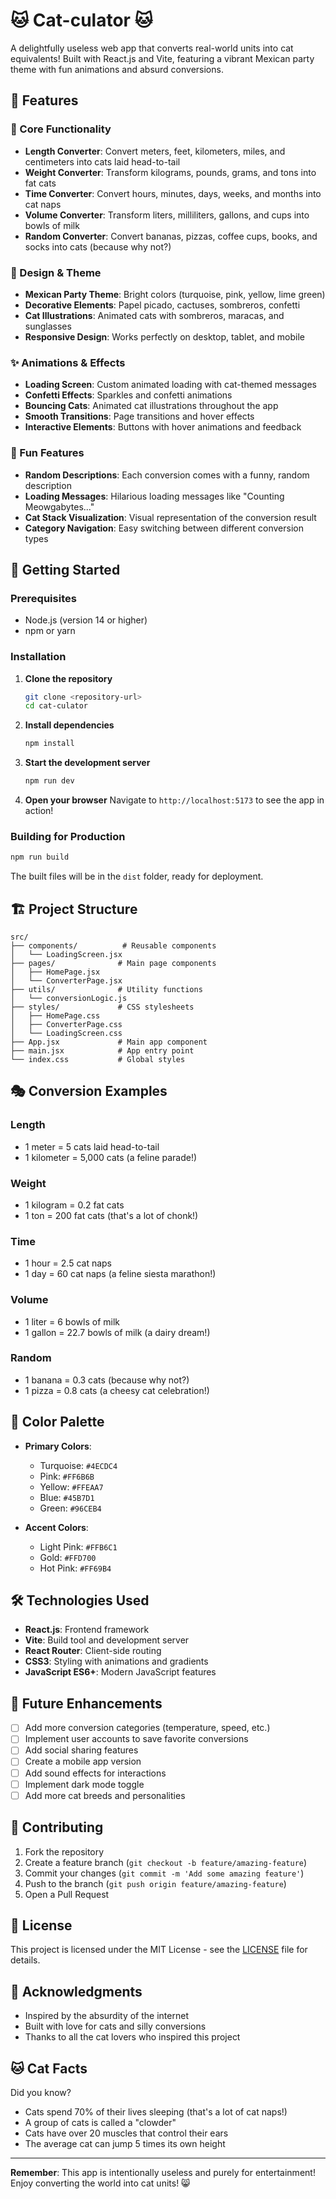 # 🐱 Cat-culator 🐱

A delightfully useless web app that converts real-world units into cat equivalents! Built with React.js and Vite, featuring a vibrant Mexican party theme with fun animations and absurd conversions.

## 🌟 Features

### 🎯 Core Functionality
- **Length Converter**: Convert meters, feet, kilometers, miles, and centimeters into cats laid head-to-tail
- **Weight Converter**: Transform kilograms, pounds, grams, and tons into fat cats
- **Time Converter**: Convert hours, minutes, days, weeks, and months into cat naps
- **Volume Converter**: Transform liters, milliliters, gallons, and cups into bowls of milk
- **Random Converter**: Convert bananas, pizzas, coffee cups, books, and socks into cats (because why not?)

### 🎨 Design & Theme
- **Mexican Party Theme**: Bright colors (turquoise, pink, yellow, lime green)
- **Decorative Elements**: Papel picado, cactuses, sombreros, confetti
- **Cat Illustrations**: Animated cats with sombreros, maracas, and sunglasses
- **Responsive Design**: Works perfectly on desktop, tablet, and mobile

### ✨ Animations & Effects
- **Loading Screen**: Custom animated loading with cat-themed messages
- **Confetti Effects**: Sparkles and confetti animations
- **Bouncing Cats**: Animated cat illustrations throughout the app
- **Smooth Transitions**: Page transitions and hover effects
- **Interactive Elements**: Buttons with hover animations and feedback

### 🎪 Fun Features
- **Random Descriptions**: Each conversion comes with a funny, random description
- **Loading Messages**: Hilarious loading messages like "Counting Meowgabytes..."
- **Cat Stack Visualization**: Visual representation of the conversion result
- **Category Navigation**: Easy switching between different conversion types

## 🚀 Getting Started

### Prerequisites
- Node.js (version 14 or higher)
- npm or yarn

### Installation

1. **Clone the repository**
   ```bash
   git clone <repository-url>
   cd cat-culator
   ```

2. **Install dependencies**
   ```bash
   npm install
   ```

3. **Start the development server**
   ```bash
   npm run dev
   ```

4. **Open your browser**
   Navigate to `http://localhost:5173` to see the app in action!

### Building for Production

```bash
npm run build
```

The built files will be in the `dist` folder, ready for deployment.

## 🏗️ Project Structure

```
src/
├── components/          # Reusable components
│   └── LoadingScreen.jsx
├── pages/              # Main page components
│   ├── HomePage.jsx
│   └── ConverterPage.jsx
├── utils/              # Utility functions
│   └── conversionLogic.js
├── styles/             # CSS stylesheets
│   ├── HomePage.css
│   ├── ConverterPage.css
│   └── LoadingScreen.css
├── App.jsx             # Main app component
├── main.jsx            # App entry point
└── index.css           # Global styles
```

## 🎭 Conversion Examples

### Length
- 1 meter = 5 cats laid head-to-tail
- 1 kilometer = 5,000 cats (a feline parade!)

### Weight
- 1 kilogram = 0.2 fat cats
- 1 ton = 200 fat cats (that's a lot of chonk!)

### Time
- 1 hour = 2.5 cat naps
- 1 day = 60 cat naps (a feline siesta marathon!)

### Volume
- 1 liter = 6 bowls of milk
- 1 gallon = 22.7 bowls of milk (a dairy dream!)

### Random
- 1 banana = 0.3 cats (because why not?)
- 1 pizza = 0.8 cats (a cheesy cat celebration!)

## 🎨 Color Palette

- **Primary Colors**: 
  - Turquoise: `#4ECDC4`
  - Pink: `#FF6B6B`
  - Yellow: `#FFEAA7`
  - Blue: `#45B7D1`
  - Green: `#96CEB4`

- **Accent Colors**:
  - Light Pink: `#FFB6C1`
  - Gold: `#FFD700`
  - Hot Pink: `#FF69B4`

## 🛠️ Technologies Used

- **React.js**: Frontend framework
- **Vite**: Build tool and development server
- **React Router**: Client-side routing
- **CSS3**: Styling with animations and gradients
- **JavaScript ES6+**: Modern JavaScript features

## 🎯 Future Enhancements

- [ ] Add more conversion categories (temperature, speed, etc.)
- [ ] Implement user accounts to save favorite conversions
- [ ] Add social sharing features
- [ ] Create a mobile app version
- [ ] Add sound effects for interactions
- [ ] Implement dark mode toggle
- [ ] Add more cat breeds and personalities

## 🤝 Contributing

1. Fork the repository
2. Create a feature branch (`git checkout -b feature/amazing-feature`)
3. Commit your changes (`git commit -m 'Add some amazing feature'`)
4. Push to the branch (`git push origin feature/amazing-feature`)
5. Open a Pull Request

## 📝 License

This project is licensed under the MIT License - see the [LICENSE](LICENSE) file for details.

## 🙏 Acknowledgments

- Inspired by the absurdity of the internet
- Built with love for cats and silly conversions
- Thanks to all the cat lovers who inspired this project

## 🐱 Cat Facts

Did you know?
- Cats spend 70% of their lives sleeping (that's a lot of cat naps!)
- A group of cats is called a "clowder"
- Cats have over 20 muscles that control their ears
- The average cat can jump 5 times its own height

---

**Remember**: This app is intentionally useless and purely for entertainment! Enjoy converting the world into cat units! 😸
